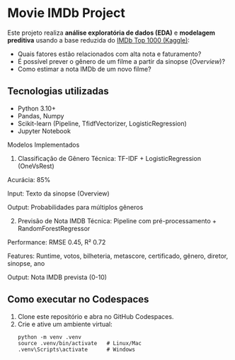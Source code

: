 # Movie IMDb Project

Este projeto realiza **análise exploratória de dados (EDA)** e **modelagem preditiva** usando a base reduzida do 
[IMDb Top 1000 (Kaggle)](https://www.kaggle.com/datasets):

- Quais fatores estão relacionados com alta nota e faturamento?
- É possível prever o gênero de um filme a partir da sinopse (*Overview*)?
- Como estimar a nota IMDb de um novo filme?

## Tecnologias utilizadas
- Python 3.10+
- Pandas, Numpy
- Scikit-learn (Pipeline, TfidfVectorizer, LogisticRegression)
- Jupyter Notebook

Modelos Implementados
1. Classificação de Gênero
Técnica: TF-IDF + LogisticRegression (OneVsRest)

Acurácia: 85%

Input: Texto da sinopse (Overview)

Output: Probabilidades para múltiplos gêneros

2. Previsão de Nota IMDB
Técnica: Pipeline com pré-processamento + RandomForestRegressor

Performance: RMSE 0.45, R² 0.72

Features: Runtime, votos, bilheteria, metascore, certificado, gênero, diretor, sinopse, ano

Output: Nota IMDB prevista (0-10)

## Como executar no Codespaces
1. Clone este repositório e abra no GitHub Codespaces.
2. Crie e ative um ambiente virtual:
   ```
   python -m venv .venv
   source .venv/bin/activate   # Linux/Mac
   .venv\Scripts\activate      # Windows
   ```
